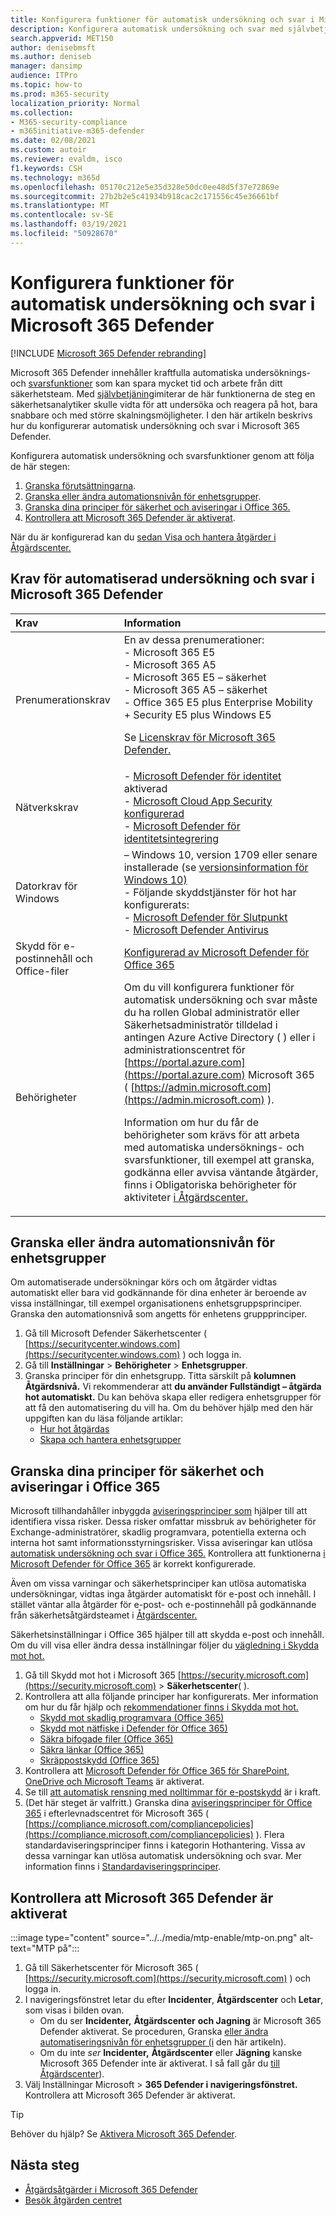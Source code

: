 ```yaml
---
title: Konfigurera funktioner för automatisk undersökning och svar i Microsoft 365 Defender
description: Konfigurera automatisk undersökning och svar med självbetjäning i Microsoft 365 Defender
search.appverid: MET150
author: denisebmsft
ms.author: deniseb
manager: dansimp
audience: ITPro
ms.topic: how-to
ms.prod: m365-security
localization_priority: Normal
ms.collection:
- M365-security-compliance
- m365initiative-m365-defender
ms.date: 02/08/2021
ms.custom: autoir
ms.reviewer: evaldm, isco
f1.keywords: CSH
ms.technology: m365d
ms.openlocfilehash: 05170c212e5e35d328e50dc0ee48d5f37e72869e
ms.sourcegitcommit: 27b2b2e5c41934b918cac2c171556c45e36661bf
ms.translationtype: MT
ms.contentlocale: sv-SE
ms.lasthandoff: 03/19/2021
ms.locfileid: "50928670"
---
```

# <a name="configure-automated-investigation-and-response-capabilities-in-microsoft-365-defender"></a>Konfigurera funktioner för automatisk undersökning och svar i Microsoft 365 Defender

[!INCLUDE [Microsoft 365 Defender rebranding](../includes/microsoft-defender.md)]

Microsoft 365 Defender innehåller kraftfulla automatiska undersöknings- och [svarsfunktioner](mtp-autoir.md) som kan spara mycket tid och arbete från ditt säkerhetsteam. Med [självbetjäning](mtp-autoir.md#how-automated-investigation-and-self-healing-works)imiterar de här funktionerna de steg en säkerhetsanalytiker skulle vidta för att undersöka och reagera på hot, bara snabbare och med större skalningsmöjligheter. I den här artikeln beskrivs hur du konfigurerar automatisk undersökning och svar i Microsoft 365 Defender.

Konfigurera automatisk undersökning och svarsfunktioner genom att följa de här stegen:

1. [Granska förutsättningarna](#prerequisites-for-automated-investigation-and-response-in-microsoft-365-defender).
2. [Granska eller ändra automationsnivån för enhetsgrupper](#review-or-change-the-automation-level-for-device-groups).
3. [Granska dina principer för säkerhet och aviseringar i Office 365.](#review-your-security-and-alert-policies-in-office-365)
4. [Kontrollera att Microsoft 365 Defender är aktiverat](#make-sure-microsoft-365-defender-is-turned-on).

När du är konfigurerad kan du [sedan Visa och hantera åtgärder i Åtgärdscenter.](mtp-autoir-actions.md)

## <a name="prerequisites-for-automated-investigation-and-response-in-microsoft-365-defender"></a>Krav för automatiserad undersökning och svar i Microsoft 365 Defender

|Krav |Information |
|:----|:----|
|Prenumerationskrav |En av dessa prenumerationer: <br/>- Microsoft 365 E5<br/>- Microsoft 365 A5<br/>- Microsoft 365 E5 – säkerhet<br/>- Microsoft 365 A5 – säkerhet<br/>- Office 365 E5 plus Enterprise Mobility + Security E5 plus Windows E5<p> Se [Licenskrav för Microsoft 365 Defender.](./prerequisites.md#licensing-requirements)|
|Nätverkskrav |- [Microsoft Defender för identitet](/azure-advanced-threat-protection/what-is-atp) aktiverad<br/>- [Microsoft Cloud App Security konfigurerad](/cloud-app-security/what-is-cloud-app-security)<br/>- [Microsoft Defender för identitetsintegrering](/cloud-app-security/mdi-integration) |
|Datorkrav för Windows |– Windows 10, version 1709 eller senare installerade (se [versionsinformation för Windows 10)](/windows/release-information/) <br/>- Följande skyddstjänster för hot har konfigurerats:<br/>- [Microsoft Defender för Slutpunkt](/windows/security/threat-protection/microsoft-defender-atp/configure-endpoints)<br/>- [Microsoft Defender Antivirus](/windows/security/threat-protection/windows-defender-antivirus/configure-windows-defender-antivirus-features) |
|Skydd för e-postinnehåll och Office-filer |[Konfigurerad av Microsoft Defender för Office 365](../office-365-security/office-365-atp.md#configure-atp-policies) |
|Behörigheter | Om du vill konfigurera funktioner för automatisk undersökning och svar måste du ha rollen Global administratör eller Säkerhetsadministratör tilldelad i antingen Azure Active Directory ( ) eller i administrationscentret för [https://portal.azure.com](https://portal.azure.com) Microsoft 365 ( [https://admin.microsoft.com](https://admin.microsoft.com) ).<p>Information om hur du får de behörigheter som krävs för att arbeta med automatiska undersöknings- och svarsfunktioner, till exempel att granska, godkänna eller avvisa väntande åtgärder, finns i Obligatoriska behörigheter för aktiviteter [i Åtgärdscenter.](mtp-action-center.md#required-permissions-for-action-center-tasks) |

## <a name="review-or-change-the-automation-level-for-device-groups"></a>Granska eller ändra automationsnivån för enhetsgrupper

Om automatiserade undersökningar körs och om åtgärder vidtas automatiskt eller bara vid godkännande för dina enheter är beroende av vissa inställningar, till exempel organisationens enhetsgruppsprinciper. Granska den automationsnivå som angetts för enhetens gruppprinciper.

1. Gå till Microsoft Defender Säkerhetscenter ( [https://securitycenter.windows.com](https://securitycenter.windows.com) ) och logga in.
2. Gå till **Inställningar**  >  **Behörigheter**  >  **Enhetsgrupper**.
3. Granska principer för din enhetsgrupp. Titta särskilt på **kolumnen Åtgärdsnivå.** Vi rekommenderar att **du använder Fullständigt – åtgärda hot automatiskt.**  Du kan behöva skapa eller redigera enhetsgrupper för att få den automatisering du vill ha. Om du behöver hjälp med den här uppgiften kan du läsa följande artiklar:
   - [Hur hot åtgärdas](/windows/security/threat-protection/microsoft-defender-atp/automated-investigations#how-threats-are-remediated)
   - [Skapa och hantera enhetsgrupper](/windows/security/threat-protection/microsoft-defender-atp/machine-groups)

## <a name="review-your-security-and-alert-policies-in-office-365"></a>Granska dina principer för säkerhet och aviseringar i Office 365

Microsoft tillhandahåller inbyggda [aviseringsprinciper som](../../compliance/alert-policies.md) hjälper till att identifiera vissa risker. Dessa risker omfattar missbruk av behörigheter för Exchange-administratörer, skadlig programvara, potentiella externa och interna hot samt informationsstyrningsrisker. Vissa aviseringar kan utlösa [automatisk undersökning och svar i Office 365.](../office-365-security/office-365-air.md) Kontrollera att funktionerna [i Microsoft Defender för Office 365](../office-365-security/office-365-atp.md) är korrekt konfigurerade.

Även om vissa varningar och säkerhetsprinciper kan utlösa automatiska undersökningar, vidtas inga åtgärder automatiskt för e-post och innehåll. I stället väntar alla åtgärder för e-post- och e-postinnehåll på godkännande från säkerhetsåtgärdsteamet i [Åtgärdscenter.](mtp-action-center.md)

Säkerhetsinställningar i Office 365 hjälper till att skydda e-post och innehåll. Om du vill visa eller ändra dessa inställningar följer du [vägledning i Skydda mot hot.](../office-365-security/protect-against-threats.md)

1. Gå till Skydd mot hot i Microsoft 365 [https://security.microsoft.com](https://security.microsoft.com)   >  **Säkerhetscenter**( ).
2. Kontrollera att alla följande principer har konfigurerats. Mer information om hur du får hjälp och [rekommendationer finns i Skydda mot hot.](../office-365-security/protect-against-threats.md)
   - [Skydd mot skadlig programvara (Office 365)](../office-365-security/protect-against-threats.md#part-1---anti-malware-protection)
   - [Skydd mot nätfiske i Defender för Office 365)](../office-365-security/protect-against-threats.md#part-2---anti-phishing-protection)
   - [Säkra bifogade filer (Office 365)](../office-365-security/protect-against-threats.md#atp-safe-attachments-policies)
   - [Säkra länkar (Office 365)](../office-365-security/protect-against-threats.md#atp-safe-links-policies)
   - [Skräppostskydd (Office 365)](../office-365-security/protect-against-threats.md#part-3---anti-spam-protection)
3. Kontrollera att [Microsoft Defender för Office 365 för SharePoint, OneDrive och Microsoft Teams](../office-365-security/protect-against-threats.md#part-5---turn-on-atp-for-sharepoint-onedrive-and-microsoft-teams-workloads) är aktiverat.
4. Se till [att automatisk rensning med nolltimmar för e-postskydd](../office-365-security/protect-against-threats.md#zero-hour-auto-purge-for-email-in-eop) är i kraft.
5. (Det här steget är valfritt.) Granska dina [aviseringsprinciper för Office 365](../../compliance/alert-policies.md) i efterlevnadscentret för Microsoft 365 ( [https://compliance.microsoft.com/compliancepolicies](https://compliance.microsoft.com/compliancepolicies) ). Flera standardaviseringsprinciper finns i kategorin Hothantering. Vissa av dessa varningar kan utlösa automatisk undersökning och svar. Mer information finns i [Standardaviseringsprinciper](../../compliance/alert-policies.md#default-alert-policies).

## <a name="make-sure-microsoft-365-defender-is-turned-on"></a>Kontrollera att Microsoft 365 Defender är aktiverat

:::image type="content" source="../../media/mtp-enable/mtp-on.png" alt-text="MTP på":::

1. Gå till Säkerhetscenter för Microsoft 365 ( [https://security.microsoft.com](https://security.microsoft.com) ) och logga in.
2. I navigeringsfönstret letar du efter **Incidenter**, **Åtgärdscenter** och **Letar**, som visas i bilden ovan.
   - Om du ser **Incidenter,** **Åtgärdscenter** **och Jagning** är Microsoft 365 Defender aktiverat. Se proceduren, Granska [eller ändra automatiseringsnivån för enhetsgrupper (i](#review-or-change-the-automation-level-for-device-groups) den här artikeln).
   - Om du inte *ser* **Incidenter,** **Åtgärdscenter** eller **Jägning** kanske Microsoft 365 Defender inte är aktiverat. I så fall går du [till Åtgärdscenter](mtp-action-center.md)).
3. Välj Inställningar Microsoft   >  **365 Defender i navigeringsfönstret.** Kontrollera att Microsoft 365 Defender är aktiverat. 

> [!TIP]
> Behöver du hjälp? Se [Aktivera Microsoft 365 Defender](./mtp-enable.md).

## <a name="next-steps"></a>Nästa steg

- [Åtgärdsåtgärder i Microsoft 365 Defender](mtp-remediation-actions.md)
- [Besök åtgärden centret](mtp-action-center.md)